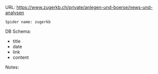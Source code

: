 URL: https://www.zugerkb.ch/private/anlegen-und-boerse/news-und-analysen

    Spider name: zugerkb

DB Schema:
- title
- date
- link
- content

Notes: